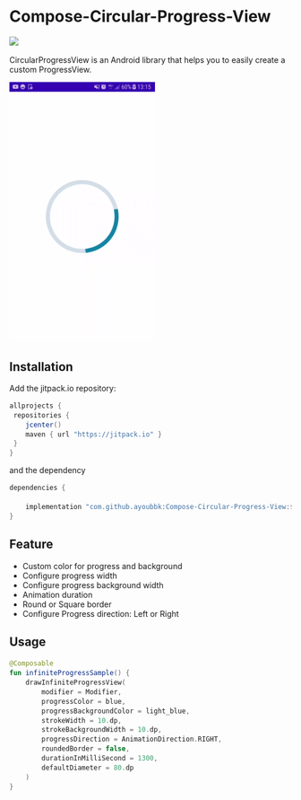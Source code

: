 # Compose-Circular-Progress-View

[![](https://jitpack.io/v/ayoubbk/Compose-Circular-Progress-View.svg)](https://jitpack.io/#ayoubbk/Compose-Circular-Progress-View)

CircularProgressView is an Android library that helps you to easily create a custom ProgressView.

<img src="/preview/infinite_progress_view_preview.gif" width="260" >

## Installation
Add the jitpack.io repository:

```groovy
allprojects {
 repositories {
    jcenter()
    maven { url "https://jitpack.io" }
 }
}
```

and the dependency

```groovy
dependencies {

    implementation "com.github.ayoubbk:Compose-Circular-Progress-View:$version"
}
```

## Feature

- Custom color for progress and background
- Configure progress width
- Configure progress background width
- Animation duration
- Round or Square border
- Configure Progress direction: Left or Right


## Usage

```kotlin
@Composable
fun infiniteProgressSample() {
    drawInfiniteProgressView(
        modifier = Modifier,
        progressColor = blue,
        progressBackgroundColor = light_blue,
        strokeWidth = 10.dp,
        strokeBackgroundWidth = 10.dp,
        progressDirection = AnimationDirection.RIGHT,
        roundedBorder = false,
        durationInMilliSecond = 1300,
        defaultDiameter = 80.dp
    )
}
```